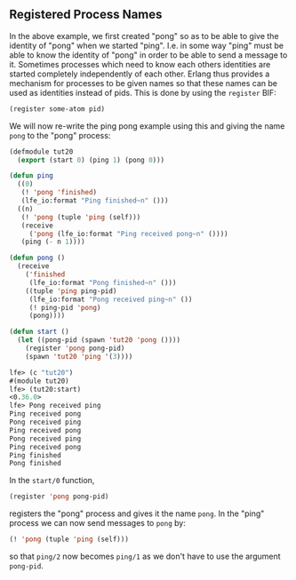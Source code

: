 ## Registered Process Names

In the above example, we first created "pong" so as to be able to give the identity of "pong" when we started "ping". I.e. in some way "ping" must be able to know the identity of "pong" in order to be able to send a message to it. Sometimes processes which need to know each others identities are started completely independently of each other. Erlang thus provides a mechanism for processes to be given names so that these names can be used as identities instead of pids. This is done by using the ``register`` BIF:

```lisp
(register some-atom pid)
```

We will now re-write the ping pong example using this and giving the name ``pong`` to the "pong" process:

```lisp
(defmodule tut20
  (export (start 0) (ping 1) (pong 0)))

(defun ping
  ((0)
   (! 'pong 'finished)
   (lfe_io:format "Ping finished~n" ()))
  ((n)
   (! 'pong (tuple 'ping (self)))
   (receive
     ('pong (lfe_io:format "Ping received pong~n" ())))
   (ping (- n 1))))

(defun pong ()
  (receive
    ('finished
     (lfe_io:format "Pong finished~n" ()))
    ((tuple 'ping ping-pid)
     (lfe_io:format "Pong received ping~n" ())
     (! ping-pid 'pong)
     (pong))))

(defun start ()
  (let ((pong-pid (spawn 'tut20 'pong ())))
    (register 'pong pong-pid)
    (spawn 'tut20 'ping '(3))))
```

```lisp
lfe> (c "tut20")
#(module tut20)
lfe> (tut20:start)
<0.36.0>
lfe> Pong received ping
Ping received pong
Pong received ping
Ping received pong
Pong received ping
Ping received pong
Ping finished
Pong finished
```

In the ``start/0`` function,

```lisp
(register 'pong pong-pid)
```

registers the "pong" process and gives it the name ``pong``. In the "ping" process we can now send messages to ``pong`` by:

```lisp
(! 'pong (tuple 'ping (self)))
```

so that ``ping/2`` now becomes ``ping/1`` as we don't have to use the argument ``pong-pid``.
